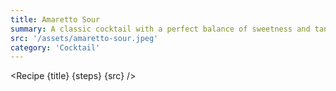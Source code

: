 ```yaml
---
title: Amaretto Sour
summary: A classic cocktail with a perfect balance of sweetness and tanginess.
src: '/assets/amaretto-sour.jpeg'
category: 'Cocktail'
---
```


<script>
	import Recipe from '$lib/components/recipe/recipe.svelte';

	const steps = [
		{
			title: 'Mix Ingredients',
			instructions: 'In a shaker, combine the amaretto, lemon juice, and simple syrup. Dry shake 10 seconds, then wet shake for 10 seconds.',
			ingredients: ['1.5oz Amaretto', '3/4oz Lemon Juice', '1/2oz Rich Simple Syrup', '1/2oz Egg White (or Chickpea Water)']
		},
		{
			title: 'Strain and Serve',
			instructions: 'Double strain into a small coup glass.',
		},
		{
			title: 'Garnish',
			instructions: 'Garnish with a maraschino cherry and a few drops angostura bitters.',
			ingredients: ['1 Maraschino Cherry', '3 drops Angostura Bitters']
		}
	]
</script>

<Recipe {title} {steps} {src} />
